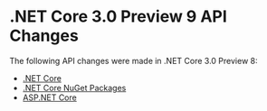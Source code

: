 # .NET Core 3.0 Preview 9 API Changes

The following API changes were made in .NET Core 3.0 Preview 8:

- [.NET Core](./.Net/3.0-preview9.md)
- [.NET Core NuGet Packages](./.Net/standalone-packages/3.0-preview9-standalone-packages.md)
- [ASP.NET Core](./ASP.Net/3.0-preview9.md)
